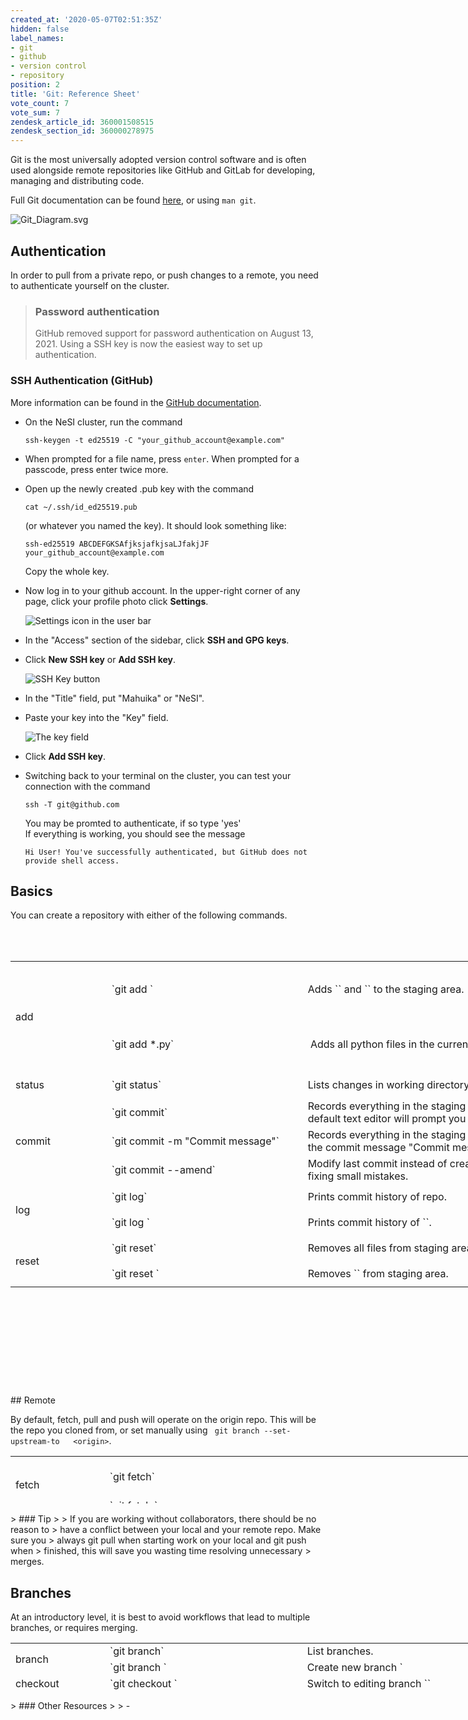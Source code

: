 ```yaml
---
created_at: '2020-05-07T02:51:35Z'
hidden: false
label_names:
- git
- github
- version control
- repository
position: 2
title: 'Git: Reference Sheet'
vote_count: 7
vote_sum: 7
zendesk_article_id: 360001508515
zendesk_section_id: 360000278975
---
```


Git is the most universally adopted version control software and is
often used alongside remote repositories like GitHub and GitLab for
developing, managing and distributing code.

Full Git documentation can be
found [here](https://git-scm.com/docs/git), or using `man git`.

![Git\_Diagram.svg](../includes/Git_Diagram.svg)

## Authentication

In order to pull from a private repo, or push changes to a remote, you
need to authenticate yourself on the cluster.

> ### Password authentication
>
> GitHub removed support for password authentication on August 13, 2021.
> Using a SSH key is now the easiest way to set up authentication.

### SSH Authentication (GitHub)

More information can be found in the [GitHub
documentation](https://docs.github.com/en/authentication/connecting-to-github-with-ssh/generating-a-new-ssh-key-and-adding-it-to-the-ssh-agent).

-   On the NeSI cluster, run the command 

        ssh-keygen -t ed25519 -C "your_github_account@example.com"

-   When prompted for a file name, press `enter`. When prompted for a
    passcode, press enter twice more.
-   Open up the newly created .pub key with the command 

        cat ~/.ssh/id_ed25519.pub

    (or whatever you named the key). It should look something like: 

        ssh-ed25519 ABCDEFGKSAfjksjafkjsaLJfakjJF your_github_account@example.com

    Copy the whole key.

-   Now log in to your github account. In the upper-right corner of any
    page, click your profile photo click **Settings**.

    <span class="procedural-image-wrapper">![Settings icon in the user
    bar](../includes/userbar-account-settings.png)</span>

-   In the "Access" section of the sidebar, click **SSH and GPG keys**.

-   Click **New SSH key** or **Add SSH key**.

    <span class="procedural-image-wrapper">![SSH Key
    button](../includes/ssh-add-ssh-key-with-auth.png)</span>

-   In the "Title" field, put "Mahuika" or "NeSI".

-   Paste your key into the "Key" field.

    <span class="procedural-image-wrapper">![The key
    field](../includes/ssh-key-paste-with-type.png)</span>

-   Click **Add SSH key**.

-   Switching back to your terminal on the cluster, you can test your
    connection with the command 

        ssh -T git@github.com

    You may be promted to authenticate, if so type 'yes'  
    If everything is working, you should see the message 

        Hi User! You've successfully authenticated, but GitHub does not provide shell access.

## Basics

You can create a repository with either of the following commands.

<table>
<tbody>
<tr class="odd">
</tr>
<tr class="even">
</tr>
</tbody>
</table>

 

<table style="height: 678px; width: 974px;">
<tbody>
<tr style="height: 89px;">
<td style="width: 142px; height: 89px;" rowspan="2">
add

</td>
<td style="width: 310px; height: 89px;">
`git add <file1> <file2>`

</td>
<td style="width: 513px; height: 89px;">
Adds `<file1>` and `<file2>` to the staging area.

</td>
</tr>
<tr style="height: 89px;">
<td style="width: 310px; height: 89px;">
<span class="c">`git add *.py`</span>

</td>
<td style="width: 513px; height: 89px;">
 Adds all python files in the current directory to the staging area.

</td>
</tr>
<tr style="height: 41px;">
<td style="width: 142px; height: 41px;">
status

</td>
<td style="width: 310px; height: 41px;">
<span class="c">`git status`</span>

</td>
<td style="width: 513px; height: 41px;">
Lists changes in working directory, and staged files.

</td>
</tr>
<tr style="height: 39px;">
<td style="width: 142px; height: 39px;" rowspan="3">
commit 

</td>
<td style="width: 310px; height: 39px;">
`git commit`

</td>
<td style="width: 513px; height: 39px;">
Records everything in the staging area to your repository. The default
text editor will prompt you for a commit message.

</td>
</tr>
<tr style="height: 39px;">
<td style="width: 310px; height: 39px;">
<span class="c">`git commit -m "Commit message"`</span>

</td>
<td style="width: 513px; height: 39px;">
Records everything in the staging area to your repository with the
commit message "Commit message"

</td>
</tr>
<tr style="height: 39px;">
<td style="width: 310px; height: 39px;">
<span class="c">`git commit --amend`</span>

</td>
<td style="width: 513px; height: 39px;">
Modify last commit instead of creating a new one. Useful for fixing
small mistakes.

</td>
</tr>
<tr style="height: 41px;">
<td style="width: 142px; height: 41px;" rowspan="2">
log 

</td>
<td style="width: 310px; height: 41px;">
`git log`

</td>
<td style="width: 513px; height: 41px;">
Prints commit history of repo.

</td>
</tr>
<tr style="height: 41px;">
<td style="width: 310px; height: 41px;">
`git log <filename>`

</td>
<td style="width: 513px; height: 41px;">
Prints commit history of `<filename>`.

</td>
</tr>
<tr style="height: 41px;">
<td style="width: 142px; height: 41px;" rowspan="2">
reset 

</td>
<td style="width: 310px; height: 41px;">
`git reset`

</td>
<td style="width: 513px; height: 41px;">
Removes all files from staging area. (Opposite of `git add`)

</td>
</tr>
<tr style="height: 41px;">
<td style="width: 310px; height: 41px;">
`git reset <filename>`

</td>
<td style="width: 513px; height: 41px;">
Removes `<filename>` from staging area.

</td>
</tr>
</tbody>
</table>
## Remote

By default, fetch, pull and push will operate on the origin repo. This
will be the repo you cloned from, or set manually using
` git branch --set-upstream-to   <origin>`.

<table style="height: 76px; width: 1050px;">
<tbody>
<tr>
<td style="width: 136px;" rowspan="2">
fetch 

</td>
<td style="width: 565.701px;">
`git fetch`

</td>
<td style="width: 310.299px;">
Gets status of 'origin'. git fetch **does not **change your working
directory or local repository (see `git pull`). 

</td>
</tr>
<tr>
<td style="width: 565.701px;">
`git fetch <repo> <branch>`

</td>
<td style="width: 310.299px;">
Get status of `<repo>` `<branch>`.

</td>
</tr>
<tr>
<td style="width: 136px;" rowspan="2">
pull 

</td>
<td style="width: 565.701px;">
`git pull`

</td>
<td style="width: 310.299px;">
Incorporates changes from 'origin' into local repo. 

</td>
</tr>
<tr>
<td style="width: 565.701px;">
`git pull <repo> <branch>`

</td>
<td style="width: 310.299px;">
Incorporates changes from `<repo>` `<branch>` into local repo.

</td>
</tr>
<tr>
<td style="width: 136px;" rowspan="2">
push 

</td>
<td style="width: 565.701px;">
`git push`

</td>
<td style="width: 310.299px;">
Incorporates changes from local repo into 'origin'. 

</td>
</tr>
<tr>
<td style="width: 565.701px;">
`git push <repo> <branch>`

</td>
<td style="width: 310.299px;">
Incorporates changes from local repo into `<repo>` `<branch>`

</td>
</tr>
</tbody>
</table>
> ### Tip
>
> If you are working without collaborators, there should be no reason to
> have a conflict between your local and your remote repo. Make sure you
> always git pull when starting work on your local and git push when
> finished, this will save you wasting time resolving unnecessary
> merges.

## Branches

At an introductory level, it is best to avoid workflows that lead to
multiple branches, or requires merging.

<table style="height: 76px; width: 966px;">
<tbody>
<tr>
<td style="width: 136px;" rowspan="2">
branch 

</td>
<td style="width: 303px;">
`git branch`

</td>
<td style="width: 489px;">
List branches.

</td>
</tr>
<tr>
<td style="width: 303px;">
`git branch <branch-name>`

</td>
<td style="width: 489px;">
Create new branch `<branch-name`

</td>
</tr>
<tr>
<td style="width: 136px;">
checkout

</td>
<td style="width: 303px;">
`git checkout <branch-name>`

</td>
<td style="width: 489px;">
Switch to editing branch `<branch-name>`

</td>
</tr>
<tr>
<td style="width: 136px;">
merge

</td>
<td style="width: 303px;">
`git merge <branch-name>`

</td>
<td style="width: 489px;">
Merge `<branch-name>` into current branch.

</td>
</tr>
</tbody>
</table>
> ### Other Resources
>
> -   <https://ohshitgit.com/>
